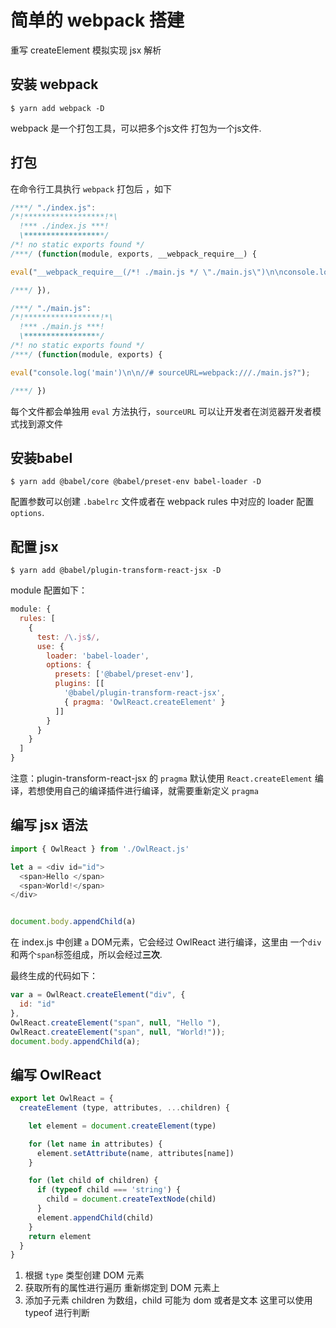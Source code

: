 # 简单的 webpack 搭建

重写 createElement 模拟实现 jsx 解析

## 安装 webpack

```
$ yarn add webpack -D
```

webpack 是一个打包工具，可以把多个js文件 打包为一个js文件. 

## 打包

在命令行工具执行 `webpack` 打包后 ，如下

```js
/***/ "./index.js":
/*!******************!*\
  !*** ./index.js ***!
  \******************/
/*! no static exports found */
/***/ (function(module, exports, __webpack_require__) {

eval("__webpack_require__(/*! ./main.js */ \"./main.js\")\n\nconsole.log(123)\n\n//# sourceURL=webpack:///./index.js?");

/***/ }),

/***/ "./main.js":
/*!*****************!*\
  !*** ./main.js ***!
  \*****************/
/*! no static exports found */
/***/ (function(module, exports) {

eval("console.log('main')\n\n//# sourceURL=webpack:///./main.js?");

/***/ })
```

每个文件都会单独用 `eval` 方法执行，`sourceURL` 可以让开发者在浏览器开发者模式找到源文件

## 安装babel

```
$ yarn add @babel/core @babel/preset-env babel-loader -D
```

配置参数可以创建 `.babelrc` 文件或者在 webpack rules 中对应的 loader 配置 `options`.

## 配置 jsx

```
$ yarn add @babel/plugin-transform-react-jsx -D
```

module 配置如下：

```js
module: {
  rules: [
    {
      test: /\.js$/,
      use: {
        loader: 'babel-loader',
        options: {
          presets: ['@babel/preset-env'],
          plugins: [[
            '@babel/plugin-transform-react-jsx',
            { pragma: 'OwlReact.createElement' }
          ]]
        }
      }
    }
  ]
}
```

注意：plugin-transform-react-jsx 的 `pragma` 默认使用 `React.createElement` 编译，若想使用自己的编译插件进行编译，就需要重新定义 `pragma`

## 编写 jsx 语法

```js
import { OwlReact } from './OwlReact.js'

let a = <div id="id">
  <span>Hello </span>
  <span>World!</span>
</div>


document.body.appendChild(a)
```

在 index.js 中创建 `a` DOM元素，它会经过 OwlReact 进行编译，这里由 一个`div`和两个`span`标签组成，所以会经过**三次**.

最终生成的代码如下：

```js
var a = OwlReact.createElement("div", {
  id: "id"
}, 
OwlReact.createElement("span", null, "Hello "), 
OwlReact.createElement("span", null, "World!"));
document.body.appendChild(a);
```


## 编写 OwlReact

```js
export let OwlReact = {
  createElement (type, attributes, ...children) {

    let element = document.createElement(type)

    for (let name in attributes) {
      element.setAttribute(name, attributes[name])
    }

    for (let child of children) {
      if (typeof child === 'string') {
        child = document.createTextNode(child)
      }
      element.appendChild(child)
    }
    return element
  }
}
```

1. 根据 `type` 类型创建 DOM 元素
2. 获取所有的属性进行遍历 重新绑定到 DOM 元素上
3. 添加子元素 children 为数组，child 可能为 dom 或者是文本 这里可以使用 typeof 进行判断

